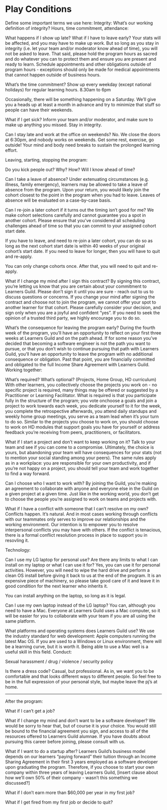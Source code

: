 # Play Conditions

Define some important terms we use here:
Integrity: What’s our working definition of integrity?
Hours, time commitment, attendance:

What happens if I show up late? What if I have to leave early?
Your stats will be affected, and you may have to make up work. But so long as you stay in integrity (i.e. let your team and/or moderator know ahead of time), you will not be asked to leave. That said, please hold the program hours as sacred and do whatever you can to protect them and ensure you are present and ready to learn. Schedule appointments and other obligations outside of program hours - exceptions should only be made for medical appointments that cannot happen outside of business hours.

What’s the time commitment?
Show up every weekday (except national holidays) for regular learning hours.
8.30am to 6pm

Occasionally, there will be something happening on a Saturday. We’ll give you a heads up at least a month in advance and try to minimize that stuff so people can have their weekends.

What if I get sick?
Inform your team and/or moderator, and make sure to make up anything you missed. Stay in integrity.

Can I stay late and work at the office on weekends?
No. We close the doors at 6:30pm, and nobody works on weekends. Get some rest, exercise, go outside! Your mind and body need breaks to sustain the prolonged learning effort.

Leaving, starting, stopping the program:

Do you kick people out? Why? How? Will I know ahead of time?

Can I take a leave of absence?
Under extenuating circumstances (e.g. illness, family emergency), learners may be allowed to take a leave of absence from the program. Upon your return, you would likely join the cohort closest to the point in the program when you had to leave. Leaves of absence will be evaluated on a case-by-case basis.

Can I re-join a later cohort if it turns out the timing isn’t good for me?
We make cohort selections carefully and cannot guarantee you a spot in another cohort. Please ensure that you’ve considered all scheduling challenges ahead of time so that you can commit to your assigned cohort start date.

If you have to leave, and need to re-join a later cohort, you can do so as long as the next cohort start date is within 40 weeks of your original cohort’s start date. If you need to leave for longer, then you will have to quit and re-apply.

You can only change cohorts once. After that, you will need to quit and re-apply.

What if I change my mind after I sign this contract?
By signing this contract, you’re letting us know that you are certain about your commitment to Learners Guild. Please don’t sign it until you are sure - reach out to us to discuss questions or concerns. If you change your mind after signing the contract and choose not to join the program, we cannot offer your spot to another learner for that cohort. Please carefully consider your decision, and sign only when you are a joyful and confident “yes”. If you need to seek the opinion of a trusted third party, we highly encourage you to do so.  

What’s the consequence for leaving the program early?
During the fourth week of the program, you’ll have an opportunity to reflect on your first three weeks at Learners Guild and on the path ahead. If for some reason you’ve decided that becoming a software engineer is not the path you want to pursue, or that you don’t wish to continue pursuing that path with Learners Guild, you’ll have an opportunity to leave the program with no additional consequence or obligation. Past that point, you are financially committed and obligated to the full Income Share Agreement with Learners Guild.
Working together:

What’s required? What’s optional? (Projects, Home Group, HD curriculum)
With other learners, you collectively choose the projects you work on - no specific project is required, many things may be offered or suggested by a Practitioner or Learning Facilitator. What is required is that you participate fully in the structure of the program; you vote onchoose a goals and join a project to work towards each week, you dedicate yourself to it for the week, you complete the retrospective afterwards, you attend daily standups and weekly home group meetings, you serve as a team lead when it’s your turn to do so. Similar to the projects you choose to work on, you should choose to work on HD modules that support goals you have for yourself or address feedback you’re receiving from peers, practitioners, or facilitators.

What if I start a project and don’t want to keep working on it?
Talk to your team and see if you can come to a compromise. Ultimately, the choice is yours, but abandoning your team will have consequences for your stats (not to mention your social standing among your peers). The same rules apply as in a workplace: you are responsible for your own productivity, and if you’re not happy on a project, you should tell your team and work together to find a way forward.

Can I choose who I want to work with?
By joining the Guild, you’re making an agreement to collaborate with anyone and everyone else in the Guild on a given project at a given time. Just like in the working world, you don’t get to choose the people you’re assigned to work on teams and projects with.

What if I have a conflict with someone that I can’t resolve on my own?
Conflicts happen. It’s natural. And in most cases working through conflicts with our teammates only serves to improve our relationships and the working environment. Our intention is to empower you to resolve interpersonal conflicts you may have with others. If the conflict is tenacious, there is a formal conflict resolution process in place to support you in resovling it.

Technology:

Can I use my LG laptop for personal use? Are there any limits to what I can install on my laptop or what I can use it for?
Yes, you can use it for personal activities. However, you will need to wipe the hard drive and perform a clean OS install before giving it back to us at the end of the program. It is an expensive piece of machinery, so please take good care of it and leave it in good condition for the next learner who inherits it.

You can install anything on the laptop, so long as it is legal.

Can I use my own laptop instead of the LG laptop?
You can, although you need to have a Mac. Everyone at Learners Guild uses a Mac computer, so it will be easier for you to collaborate with your team if you are all using the same platform.

What platforms and operating systems does Learners Guild use?
We use the industry standard for web development: Apple computers running the latest Mac OS. If you are used to a Windows or Linux environment, there will be a learning curve, but it is worth it. Being able to use a Mac well is a useful skill in this field.
Conduct:

Sexual harassment / drug / violence / security policy

Is there a dress code?
Casual, but professional. As in, we want you to be comfortable and that looks different ways to different people. So feel free to be in the full expression of your personal style, but maybe leave the pj’s at home.

----
After the program:

What if I can’t get a job?

What if I change my mind and don’t want to be a software developer?
We would be sorry to hear that, but of course it is your choice. You would still be bound to the financial agreement you sign, and access to all of the resources offered to Learners Guild alumnae. If you have doubts about pursuing this career before joining, please consult with us.

What if I want to do a startup after?
Learners Guild’s business model depends on our learners “paying forward” their tuition through an Income Sharing Agreement in their first 3 years employed as a software developer upon graduating the program. Therefore, if you choose to start your own company within three years of leaving Learners Guild, [insert clause about how we’ll own 50% of their company - wasn’t this something we discussed?]

What if I don’t earn more than $60,000 per year in my first job?

What if I get fired from my first job or decide to quit?
